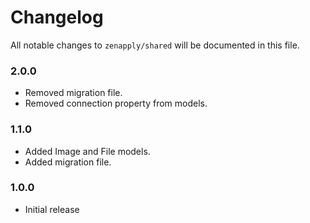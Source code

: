 # Changelog

All notable changes to `zenapply/shared` will be documented in this file.

### 2.0.0
- Removed migration file.
- Removed connection property from models.

### 1.1.0
- Added Image and File models.
- Added migration file.

### 1.0.0
- Initial release
